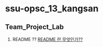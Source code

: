 # ssu-opsc_13_kangsan
## Team_Project_Lab
1. README ?? [README 란 무엇인가??](https://brownbears.tistory.com/233)

